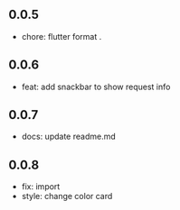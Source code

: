 ## 0.0.5

* chore: flutter format . 

## 0.0.6

* feat: add snackbar to show request info 

## 0.0.7

* docs: update readme.md 

## 0.0.8

* fix: import
* style: change color card 
